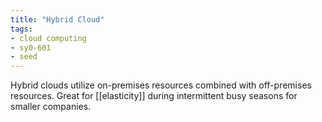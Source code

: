 ```yaml
---
title: "Hybrid Cloud"
tags:
- cloud computing
- sy0-601
- seed
---
```


Hybrid clouds utilize on-premises resources combined with off-premises resources. Great for [[elasticity]] during intermittent busy seasons for smaller companies.